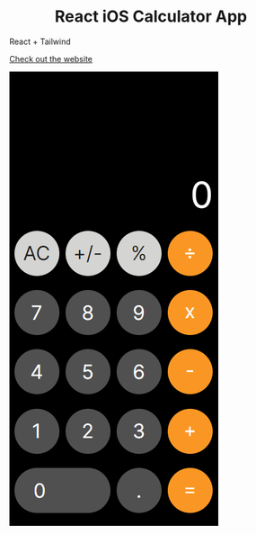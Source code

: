 <h1 align="center">React iOS Calculator App</h1>
<p>React + Tailwind</p>
<p><a href="https://calculator.xaiphersk.com" target="_blank">Check out the website</a></p>
<img align="center" src="./README/media/image1.png" alt="Calculator Readme">
